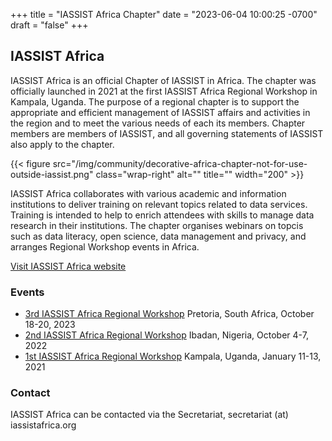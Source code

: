 +++
title = "IASSIST Africa Chapter"
date = "2023-06-04 10:00:25 -0700"
draft = "false"
+++
## IASSIST Africa

IASSIST Africa is an official Chapter of IASSIST in Africa. The chapter was officially launched in 2021 at the first IASSIST Africa Regional Workshop in Kampala, Uganda. The purpose of a regional chapter is to support the appropriate and efficient management of IASSIST affairs and activities in the region and to meet the various needs of each its members. Chapter members are members of IASSIST, and all governing statements of IASSIST also apply to the chapter.

{{< figure src="/img/community/decorative-africa-chapter-not-for-use-outside-iassist.png" class="wrap-right" alt="" title="" width="200" >}}

IASSIST Africa collaborates with various academic and information institutions to deliver training on relevant topics related to data services. Training is intended to help to enrich attendees with skills to manage data research in their institutions. The chapter organises webinars on topcis such as data literacy, open science, data management and privacy, and arranges Regional Workshop events in Africa.

<a class="btn btn-template-main" href="http://iassistafrica.org/" title="" >Visit IASSIST Africa website<span class="fas fa-external-link-alt"></span></a>

### Events

- [3rd IASSIST Africa Regional Workshop](conferences/iassist-africa-2023/) Pretoria, South Africa, October 18-20, 2023
- [2nd IASSIST Africa Regional Workshop](conferences/iassist-africa-2022/) Ibadan, Nigeria, October 4-7, 2022
- [1st IASSIST Africa Regional Workshop](conferences/iassist-africa-2021/) Kampala, Uganda, January 11-13, 2021 

### Contact

IASSIST Africa can be contacted via the Secretariat, secretariat (at) iassistafrica.org